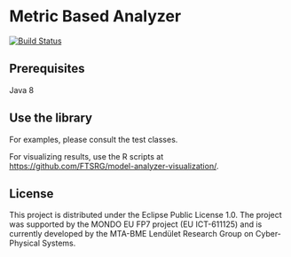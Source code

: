 # Metric Based Analyzer

[![Build Status](https://travis-ci.org/FTSRG/model-analyzer.svg)](https://travis-ci.org/FTSRG/model-analyzer)

## Prerequisites

Java 8

## Use the library

For examples, please consult the test classes.

For visualizing results, use the R scripts at https://github.com/FTSRG/model-analyzer-visualization/.

## License

This project is distributed under the Eclipse Public License 1.0. The project was supported by the MONDO EU FP7 project (EU ICT-611125) and is currently developed by the MTA-BME Lendület Research Group on Cyber-Physical Systems.
